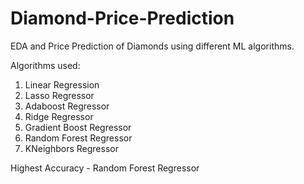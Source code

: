 # Diamond-Price-Prediction
EDA and Price Prediction of Diamonds using different ML algorithms.

Algorithms used:
1. Linear Regression
2. Lasso Regressor
3. Adaboost Regressor
4. Ridge Regressor
5. Gradient Boost Regressor
6. Random Forest Regressor
7. KNeighbors Regressor

Highest Accuracy - Random Forest Regressor 
